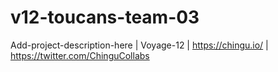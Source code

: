 # v12-toucans-team-03
Add-project-description-here | Voyage-12 | https://chingu.io/ | https://twitter.com/ChinguCollabs
